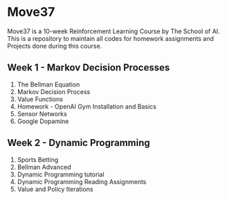 # Move37
Move37 is a 10-week Reinforcement Learning Course by The School of AI. This is a repository to maintain all codes for homework assignments and Projects done during this course.

## Week 1 - Markov Decision Processes
1. The Bellman Equation
2. Markov Decision Process
3. Value Functions
4. Homework - OpenAI Gym Installation and Basics
5. Sensor Networks
6. Google Dopamine

## Week 2 - Dynamic Programming
1. Sports Betting
2. Bellman Advanced
3. Dynamic Programming tutorial
4. Dynamic Programming Reading Assignments
5. Value and Policy Iterations
